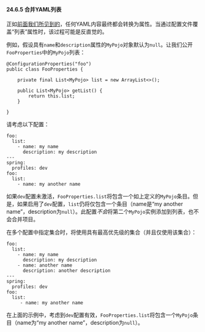 #### 24.6.5 合并YAML列表

正如[前面我们所见到的](24.6.1.Loading_YAML.md)，任何YAML内容最终都会转换为属性。当通过配置文件覆盖“列表”属性时，该过程可能是反直觉的。

例如，假设具有`name`和`description`属性的`MyPojo`对象默认为`null`。让我们公开`FooProperties`中的`MyPojo`列表：

```
@ConfigurationProperties("foo")
public class FooProperties {

    private final List<MyPojo> list = new ArrayList<>();

    public List<MyPojo> getList() {
        return this.list;
    }

}
```

请考虑以下配置：

```
foo:
  list:
    - name: my name
      description: my description
---
spring:
  profiles: dev
foo:
  list:
    - name: my another name
```

如果`dev`配置未激活，`FooProperties.list`将包含一个如上定义的`MyPojo`条目。但是，如果启用了`dev`配置，`list`仍将仅包含一个条目（name是“my another name”，description为`null`）。此配置*不会*将第二个`MyPojo`实例添加到列表，也不会合并项目。

在多个配置中指定集合时，将使用具有最高优先级的集合（并且仅使用该集合）：

```
foo:
  list:
    - name: my name
      description: my description
    - name: another name
      description: another description
---
spring:
  profiles: dev
foo:
  list:
     - name: my another name
```

在上面的示例中，考虑到`dev`配置有效，`FooProperties.list`将包含一个`MyPojo`条目（name为“my another name”，description为`null`）。
